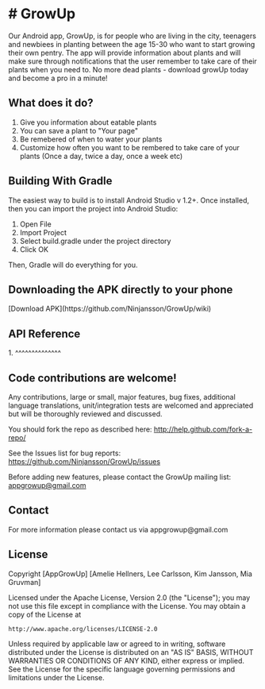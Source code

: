 <h1># GrowUp</h1>
Our Android app, GrowUp, is for people who are living in the city, teenagers and newbiees in planting between the age 15-30 who want to start growing their own pentry. The app will provide information about plants and will make sure through notifications that the user remember to take care of their plants when you need to. 
No more dead plants - download growUp today and become a pro in a minute! 

<h2>What does it do?</h2>

1. Give you information about eatable plants
2. You can save a plant to "Your page"
3. Be remebered of when to water your plants
4. Customize how often you want to be rembered to take care of your plants (Once a day, twice a day, once a week etc)

<h2>Building With Gradle</h2>

The easiest way to build is to install Android Studio v 1.2+. Once installed, then you can import the project into Android Studio:

1. Open File
2. Import Project
3. Select build.gradle under the project directory
4. Click OK

Then, Gradle will do everything for you.

<h2>Downloading the APK directly to your phone</h2>
[Download APK](https://github.com/Ninjansson/GrowUp/wiki)

<h2>API Reference</h2>
1. ^^^^^^^^^^^^^^

<h2>Code contributions are welcome!</h2>

Any contributions, large or small, major features, bug fixes, additional language translations, unit/integration tests are welcomed and appreciated but will be thoroughly reviewed and discussed.

You should fork the repo as described here: http://help.github.com/fork-a-repo/

See the Issues list for bug reports: https://github.com/Ninjansson/GrowUp/issues

Before adding new features, please contact the GrowUp mailing list: appgrowup@gmail.com


<h2>Contact</h2>
For more information please contact us via appgrowup@gmail.com

<h2>License</h2>

Copyright [AppGrowUp] [Amelie Hellners, Lee Carlsson, Kim Jansson, Mia Gruvman]

Licensed under the Apache License, Version 2.0 (the "License");
you may not use this file except in compliance with the License.
You may obtain a copy of the License at

    http://www.apache.org/licenses/LICENSE-2.0

Unless required by applicable law or agreed to in writing, software
distributed under the License is distributed on an "AS IS" BASIS,
WITHOUT WARRANTIES OR CONDITIONS OF ANY KIND, either express or implied.
See the License for the specific language governing permissions and
limitations under the License.

